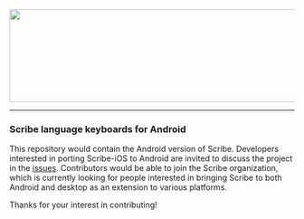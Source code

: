 <div align="center">
  <a href="https://github.com/scribe-org/Scribe-Android"><img src="https://github.com/scribe-org/Scribe-Android/blob/main/Resources/Scribe-Android_logo_transparent.png" width=795 height=164></a>
</div>

---

<!--
[![license](https://img.shields.io/github/license/scribe-org/Scribe-Android.svg)](https://github.com/scribe-org/Scribe-Android/blob/main/LICENSE.txt)
[![coc](https://img.shields.io/badge/coc-Contributor%20Covenant-ff69b4.svg)](https://github.com/scribe-org/Scribe-Android/blob/main/.github/CODE_OF_CONDUCT.md)
-->

### Scribe language keyboards for Android

This repository would contain the Android version of Scribe. Developers interested in porting Scribe-iOS to Android are invited to discuss the project in the [issues](https://github.com/scribe-org/Scribe-Android/issues). Contributors would be able to join the Scribe organization, which is currently looking for people interested in bringing Scribe to both Android and desktop as an extension to various platforms.

Thanks for your interest in contributing!
